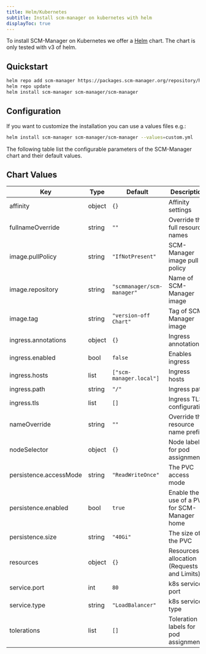 ```yaml
---
title: Helm/Kubernetes
subtitle: Install scm-manager on kubernetes with helm
displayToc: true
---
```


To install SCM-Manager on Kubernetes we offer a [Helm](https://helm.sh) chart.
The chart is only tested with v3 of helm.

## Quickstart

```bash
helm repo add scm-manager https://packages.scm-manager.org/repository/helm-v2-releases/
helm repo update
helm install scm-manager scm-manager/scm-manager
```

## Configuration

If you want to customize the installation you can use a values files e.g.:

```bash
helm install scm-manager scm-manager/scm-manager --values=custom.yml
```

The following table list the configurable parameters of the SCM-Manager chart and their default values.

## Chart Values

| Key | Type | Default | Description |
|-----|------|---------|-------------|
| affinity | object | `{}` | Affinity settings |
| fullnameOverride | string | `""` | Override the full resource names |
| image.pullPolicy | string | `"IfNotPresent"` | SCM-Manager image pull policy |
| image.repository | string | `"scmmanager/scm-manager"` |  Name of SCM-Manager image |
| image.tag | string | `"version-off Chart"` | Tag of SCM-Manager image |
| ingress.annotations | object | `{}` | Ingress annotations |
| ingress.enabled | bool | `false` | Enables ingress |
| ingress.hosts | list | `["scm-manager.local"]` | Ingress hosts |
| ingress.path | string | `"/"` | Ingress path |
| ingress.tls | list | `[]` | Ingress TLS configuration |
| nameOverride | string | `""` | Override the resource name prefix |
| nodeSelector | object | `{}` | Node labels for pod assignment |
| persistence.accessMode | string | `"ReadWriteOnce"` | The PVC access mode |
| persistence.enabled | bool | `true` | Enable the use of a PVC for SCM-Manager home |
| persistence.size | string | `"40Gi"` | The size of the PVC |
| resources | object | `{}` | Resources allocation (Requests and Limits) |
| service.port | int | `80` | k8s service port |
| service.type | string | `"LoadBalancer"` | k8s service type |
| tolerations | list | `[]` | Toleration labels for pod assignment |
